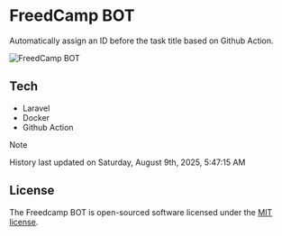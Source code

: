 # FreedCamp BOT

Automatically assign an ID before the task title based on Github Action.

![FreedCamp BOT](https://repository-images.githubusercontent.com/737932867/7d34798b-2680-471c-b089-a78a718d3d6a)

## Tech

- Laravel
- Docker
- Github Action

> [!NOTE]  
> History last updated on Saturday, August 9th, 2025, 5:47:15 AM

## License

The Freedcamp BOT is open-sourced software licensed under the [MIT license](https://opensource.org/licenses/MIT).
